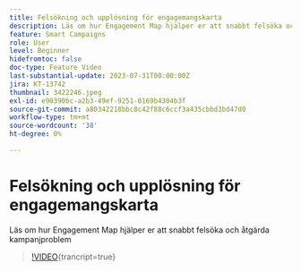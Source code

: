 ```yaml
---
title: Felsökning och upplösning för engagemangskarta
description: Läs om hur Engagement Map hjälper er att snabbt felsöka och åtgärda kampanjproblem
feature: Smart Campaigns
role: User
level: Beginner
hidefromtoc: false
doc-type: Feature Video
last-substantial-update: 2023-07-31T00:00:00Z
jira: KT-13742
thumbnail: 3422246.jpeg
exl-id: e90390bc-a2b3-49ef-9251-0169b4304b3f
source-git-commit: a80342218bbc8c42f88c6ccf3a435cbbd3bd47d0
workflow-type: tm+mt
source-wordcount: '38'
ht-degree: 0%

---
```


# Felsökning och upplösning för engagemangskarta

Läs om hur Engagement Map hjälper er att snabbt felsöka och åtgärda kampanjproblem

>[!VIDEO](https://video.tv.adobe.com/v/3432422/?learn=on&captions=swe){trancript=true}
